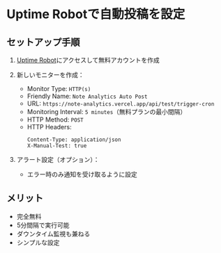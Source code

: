 # Uptime Robotで自動投稿を設定

## セットアップ手順

1. [Uptime Robot](https://uptimerobot.com/)にアクセスして無料アカウントを作成

2. 新しいモニターを作成：
   - Monitor Type: `HTTP(s)`
   - Friendly Name: `Note Analytics Auto Post`
   - URL: `https://note-analytics.vercel.app/api/test/trigger-cron`
   - Monitoring Interval: `5 minutes`（無料プランの最小間隔）
   - HTTP Method: `POST`
   - HTTP Headers: 
     ```
     Content-Type: application/json
     X-Manual-Test: true
     ```

3. アラート設定（オプション）：
   - エラー時のみ通知を受け取るように設定

## メリット
- 完全無料
- 5分間隔で実行可能
- ダウンタイム監視も兼ねる
- シンプルな設定